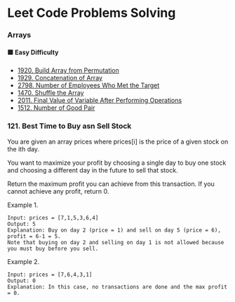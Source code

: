 # Leet Code Problems Solving

### Arrays

#### 🟩 Easy Difficulty

-   [1920. Build Array from Permutation](https://leetcode.com/problems/build-array-from-permutation/)
-   [1929. Concatenation of Array](https://leetcode.com/problems/concatenation-of-array/)
-   [2798. Number of Employees Who Met the Target](https://leetcode.com/problems/number-of-employees-who-met-the-target/)
-   [1470. Shuffle the Array](https://leetcode.com/problems/shuffle-the-array/)
-   [2011. Final Value of Variable After Performing Operations](https://leetcode.com/problems/final-value-of-variable-after-performing-operations/)
-   [1512. Number of Good Pair](https://leetcode.com/problems/number-of-good-pairs/)

### 121. Best Time to Buy asn Sell Stock

You are given an array prices where prices[i] is the price of a given stock on the ith day.

You want to maximize your profit by choosing a single day to buy one stock and choosing a different day in the future to sell that stock.

Return the maximum profit you can achieve from this transaction. If you cannot achieve any profit, return 0.

Example 1.

```
Input: prices = [7,1,5,3,6,4]
Output: 5
Explanation: Buy on day 2 (price = 1) and sell on day 5 (price = 6), profit = 6-1 = 5.
Note that buying on day 2 and selling on day 1 is not allowed because you must buy before you sell.
```

Example 2.

```
Input: prices = [7,6,4,3,1]
Output: 0
Explanation: In this case, no transactions are done and the max profit = 0.
```
